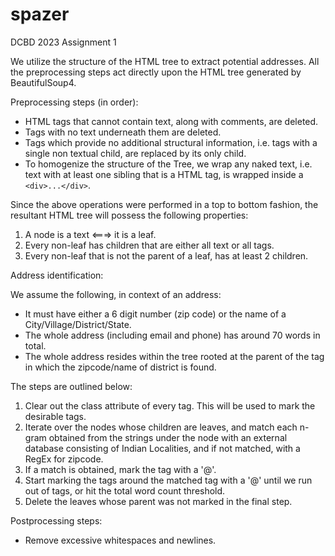 # spazer
DCBD 2023 Assignment 1

We utilize the structure of the HTML tree to extract potential addresses. All the preprocessing steps act directly upon the HTML tree generated by BeautifulSoup4.

Preprocessing steps (in order):

- HTML tags that cannot contain text, along with comments, are deleted.
- Tags with no text underneath them are deleted.
- Tags which provide no additional structural information, i.e. tags with a single non textual child, are replaced by its only child.
- To homogenize the structure of the Tree, we wrap any naked text, i.e. text with at least one sibling that is a HTML tag, is wrapped inside a ```<div>...</div>```.

Since the above operations were performed in a top to bottom fashion, the resultant HTML tree will possess the following properties:

1. A node is a text <===> it is a leaf.
2. Every non-leaf has children that are either all text or all tags.
3. Every non-leaf that is not the parent of a leaf, has at least 2 children.

Address identification:

We assume the following, in context of an address:

- It must have either a 6 digit number (zip code) or the name of a City/Village/District/State.
- The whole address (including email and phone) has around 70 words in total.
- The whole address resides within the tree rooted at the parent of the tag in which the zipcode/name of district is found.

The steps are outlined below:

1. Clear out the class attribute of every tag. This will be used to mark the desirable tags.
2. Iterate over the nodes whose children are leaves, and match each n-gram obtained from the strings under the node with an external database consisting of Indian Localities, and if not matched, with a RegEx for zipcode.
3. If a match is obtained, mark the tag with a '@'.
4. Start marking the tags around the matched tag with a '@'  until we run out of tags, or hit the total word count threshold.
5. Delete the leaves whose parent was not marked in the final step.

Postprocessing steps:

- Remove excessive whitespaces and newlines.
